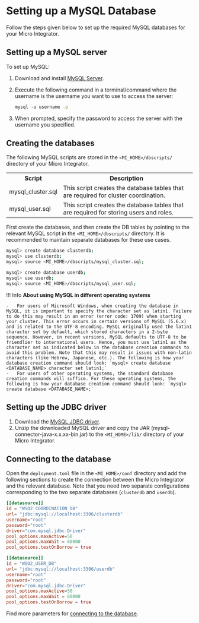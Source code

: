 
# Setting up a MySQL Database

Follow the steps given below to set up the required MySQL databases for your Micro Integrator.

## Setting up a MySQL server

To set up MySQL:

1. Download and install [MySQL Server](http://dev.mysql.com/downloads/).
2. Execute the following command in a terminal/command where the username is the username you want to use to access the server:

	 ```bash
	 mysql -u username -p
	 ```

3. When prompted, specify the password to access the server with the username you specified.

## Creating the databases

The following MySQL scripts are stored in the `<MI_HOME>/dbscripts/` directory of your Micro Integrator.

<table>
	<tr>
		<th>Script</th>
		<th>Description</th>
	</tr>
	<tr>
		<td>mysql_cluster.sql</td>
		<td>This script creates the database tables that are required for cluster coordination.</td>
	</tr>
	<tr>
		<td>mysql_user.sql</td>
		<td>This script creates the database tables that are required for storing users and roles.</td>
	</tr>
</table>

First create the databases, and then create the DB tables by pointing to the relevant MySQL script in the `<MI_HOME>/dbscripts/` directory. It is recommended to maintain separate databases for these use cases.

```bash tab='Cluster Coordination DB'
mysql> create database clusterdb;
mysql> use clusterdb;
mysql> source <MI_HOME>/dbscripts/mysql_cluster.sql;
```

```bash tab='User Store DB'
mysql> create database userdb;
mysql> use userdb;
mysql> source <MI_HOME>/dbscripts/mysql_user.sql;
```

!!! Info
	**About using MySQL in different operating systems**

	-	For users of Microsoft Windows, when creating the database in MySQL, it is important to specify the character set as latin1. Failure to do this may result in an error (error code: 1709) when starting your cluster. This error occurs in certain versions of MySQL (5.6.x) and is related to the UTF-8 encoding. MySQL originally used the latin1 character set by default, which stored characters in a 2-byte sequence. However, in recent versions, MySQL defaults to UTF-8 to be friendlier to international users. Hence, you must use latin1 as the character set as indicated below in the database creation commands to avoid this problem. Note that this may result in issues with non-latin characters (like Hebrew, Japanese, etc.). The following is how your database creation command should look: `mysql> create database <DATABASE_NAME> character set latin1;`
	-	For users of other operating systems, the standard database creation commands will suffice. For these operating systems, the following is how your database creation command should look: `mysql> create database <DATABASE_NAME>;`

## Setting up the JDBC driver

1. Download the [MySQL JDBC driver](http://dev.mysql.com/downloads/connector/j/).
2. Unzip the downloaded MySQL driver and copy the JAR (mysql-connector-java-x.x.xx-bin.jar) to the `<MI_HOME>/lib/` directory of your Micro Integrator.

## Connecting to the database

Open the `deployment.toml` file in the `<MI_HOME>/conf` directory and add the following sections to create the connection between the Micro Integrator and the relevant database. Note that you need two separate configurations corresponding to the two separate databases (`clusterdb` and `userdb`).

```toml tab='Cluster DB Connection'
[[datasource]]
id = "WSO2_COORDINATION_DB"
url= "jdbc:mysql://localhost:3306/clusterdb"
username="root"
password="root"
driver="com.mysql.jdbc.Driver"
pool_options.maxActive=50
pool_options.maxWait = 60000
pool_options.testOnBorrow = true
```

```toml tab='User DB Connection'
[[datasource]]
id = "WSO2_USER_DB"
url= "jdbc:mysql://localhost:3306/userdb"
username="root"
password="root"
driver="com.mysql.jdbc.Driver"
pool_options.maxActive=50
pool_options.maxWait = 60000
pool_options.testOnBorrow = true
```

Find more parameters for [connecting to the database](../../../../references/config-catalog/#database-connection).
